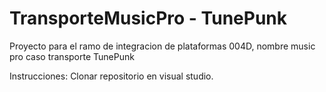 # TransporteMusicPro - TunePunk
Proyecto para el ramo de integracion de plataformas 004D, nombre music pro caso transporte
TunePunk

Instrucciones:
Clonar repositorio en visual studio.
    
